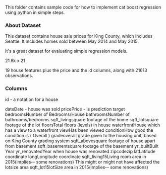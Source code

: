 This folder contains sample code for how to implement cat boost regression using python in simple steps.

### About Dataset

This dataset contains house sale prices for King County, which includes Seattle. It includes homes sold between May 2014 and May 2015.

It's a great dataset for evaluating simple regression models.

21.6k x 21

19 house features plus the price and the id columns, along with 21613 observations.


### Columns

id - a notation for a house

dateDate - house was sold
pricePrice - is prediction target
bedroomsNumber of Bedrooms/House
bathroomsNumber of bathrooms/bedrooms
sqft_livingsquare footage of the home
sqft_lotsquare footage of the lot
floorsTotal floors (levels) in house
waterfrontHouse which has a view to a waterfront
viewHas been viewed
conditionHow good the condition is ( Overall )
gradeoverall grade given to the housing unit, based on King County grading system
sqft_abovesquare footage of house apart from basement
sqft_basementsquare footage of the basement
yr_builtBuilt Year
yr_renovatedYear when house was renovated
zipcodezip
latLatitude coordinate
longLongitude coordinate
sqft_living15Living room area in 2015(implies-- some renovations) This might or might not have affected the lotsize area
sqft_lot15lotSize area in 2015(implies-- some renovations)
